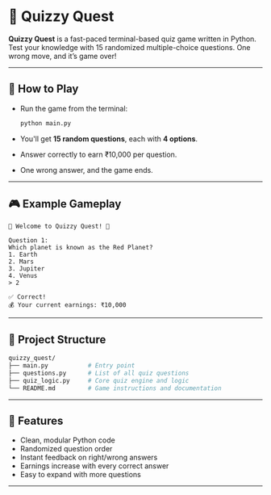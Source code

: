 # 🧠 Quizzy Quest

**Quizzy Quest** is a fast-paced terminal-based quiz game written in Python. Test your knowledge with 15 randomized multiple-choice questions. One wrong move, and it’s game over!

---

## 🚀 How to Play

* Run the game from the terminal:

  ```bash
  python main.py
  ```

* You'll get **15 random questions**, each with **4 options**.

* Answer correctly to earn ₹10,000 per question.

* One wrong answer, and the game ends.

---

## 🎮 Example Gameplay

```text
🎉 Welcome to Quizzy Quest! 🎉

Question 1:
Which planet is known as the Red Planet?
1. Earth
2. Mars
3. Jupiter
4. Venus
> 2

✅ Correct!
💰 Your current earnings: ₹10,000
```

---

## 📁 Project Structure

```bash
quizzy_quest/
├── main.py           # Entry point
├── questions.py      # List of all quiz questions
├── quiz_logic.py     # Core quiz engine and logic
└── README.md         # Game instructions and documentation
```

---

## 🧩 Features

* Clean, modular Python code
* Randomized question order
* Instant feedback on right/wrong answers
* Earnings increase with every correct answer
* Easy to expand with more questions

---
